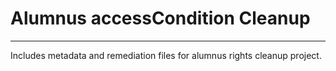 # Alumnus accessCondition Cleanup

---

Includes metadata and remediation files for alumnus rights cleanup project.
